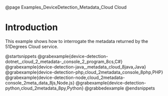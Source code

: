 @page Examples_DeviceDetection_Metadata_Cloud Cloud

# Introduction

This example shows how to interrogate the metadata returned by the 51Degrees Cloud service.

@startsnippets
@grabexample{device-detection-dotnet,_cloud_2_metadata-_console_2_program_8cs,C#}
@grabexample{device-detection-java,_metadata_cloud_8java,Java}
@grabexample{device-detection-php,cloud_2metadata_console_8php,PHP}
@grabexample{device-detection-node,cloud_2metadata-console_2meta_data_8js,Node.js}
@grabexample{device-detection-python,cloud_2metadata_8py,Python}
@grabbedexample
@endsnippets

